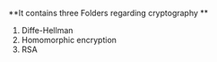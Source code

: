 **It contains three Folders regarding cryptography **
1. Diffe-Hellman 
2. Homomorphic encryption
3. RSA
